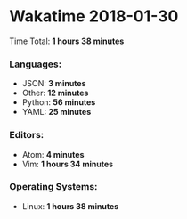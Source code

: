# Wakatime 2018-01-30

Time Total: **1 hours 38 minutes**

### Languages:
- JSON: **3 minutes** 
- Other: **12 minutes** 
- Python: **56 minutes** 
- YAML: **25 minutes** 

### Editors:
- Atom: **4 minutes** 
- Vim: **1 hours 34 minutes** 

### Operating Systems:
- Linux: **1 hours 38 minutes** 

